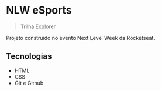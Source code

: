 <!-- @format -->

# NLW eSports

> Trilha Explorer

Projeto construído no evento Next Level Week da Rocketseat.

## Tecnologias

- HTML
- CSS
- Git e Github
